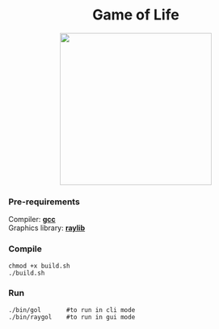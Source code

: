 <h1 align="center">Game of Life</h1>
<p align="center" style="border-radius: 30px;">
<img style="height:300px; width: 300px;" src="https://user-images.githubusercontent.com/38325426/210379972-81ab5e32-9e79-4d0e-95e5-e93869648e82.gif">
</p>

### Pre-requirements
Compiler: <a href="https://gcc.gnu.org/"><b>gcc</b></a> <br>
Graphics library: <a href="https://raylib.com"><b>raylib</b></a>

### Compile
    chmod +x build.sh
    ./build.sh
### Run
    ./bin/gol       #to run in cli mode
    ./bin/raygol    #to run in gui mode



